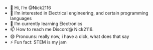- 👋 Hi, I’m @Nick2116
- 👀 I’m interested in Electrical engineering, and certain programming languages 
- 🌱 I’m currently learning Electronics 
- 📫 How to reach me Discord@ Nick2116.
- 😄 Pronouns: really now, i have a dick, what does that say
- ⚡ Fun fact: STEM is my jam

<!---
Nick2116/Nick2116 is a ✨ special ✨ repository because its `README.md` (this file) appears on your GitHub profile.
You can click the Preview link to take a look at your changes.
--->
